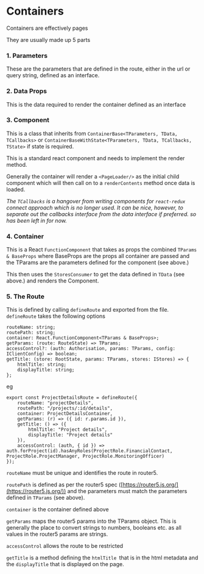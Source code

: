 # Containers #

Containers are effectively pages

They are usually made up 5 parts

### 1. Parameters

These are the parameters that are defined in the route, either in the url or query string, defined as an interface.

### 2. Data Props

This is the data required to render the container defined as an interface 

### 3. Component

This is a class that inherits from `ContainerBase<TParameters, TData, TCallbacks>` or `ContainerBaseWithState<TParameters, TData, TCallbacks, TState>` if state is required.

This is a standard react component and needs to implement the render method.

Generally the container will render a `<PageLoader/>` as the initial child component which will then call on to a `renderContents` method once data is loaded.

*The `TCallbacks` is a hangover from writing components for `react-redux` connect approach which is no longer used. It can be nice, however, to separate out the callbacks interface from the data interface if preferred. so has been left in for now.*

### 4. Container

This is a React `FunctionComponent` that takes as props the combined `TParams & BaseProps` where BaseProps are the props all container are passed and the TParams are the parameters defined for the component (see above.)

This then uses the `StoresConsumer` to get the data defined in `TData` (see above.) and renders the Component.

### 5. The Route

This is defined by calling `defineRoute` and exported from the file. `defineRoute` takes the following options

    routeName: string;
    routePath: string;
    container: React.FunctionComponent<TParams & BaseProps>;
    getParams: (route: RouteState) => TParams;
    accessControl?: (auth: Authorisation, params: TParams, config: IClientConfig) => boolean;
    getTitle: (store: RootState, params: TParams, stores: IStores) => {
        htmlTitle: string;
        displayTitle: string;
    };

eg

    export const ProjectDetailsRoute = defineRoute({    
	    routeName: "projectDetails",
	    routePath: "/projects/:id/details",
	    container: ProjectDetailsContainer,
	    getParams: (r) => ({ id: r.params.id }),
	    getTitle: () => ({
	        htmlTitle: "Project details",
	        displayTitle: "Project details"
	    }),
	    accessControl: (auth, { id }) => auth.forProject(id).hasAnyRoles(ProjectRole.FinancialContact, ProjectRole.ProjectManager, ProjectRole.MonitoringOfficer)
    });

`routeName` must be unique and identifies the route in router5.

`routePath` is defined as per the router5 spec ([https://router5.js.org/](https://router5.js.org/)) and the parameters must match the parameters defined in `TParams` (see above).

`container` is the container defined above

`getParams` maps the router5 params into the TParams object. This is generally the place to convert strings to numbers, booleans etc. as all values in the router5 params are strings.

`accessControl` allows the route to be restricted


`getTitle` is a method defining the `htmlTitle `that is in the html metadata and the `displayTitle` that is displayed on the page.

